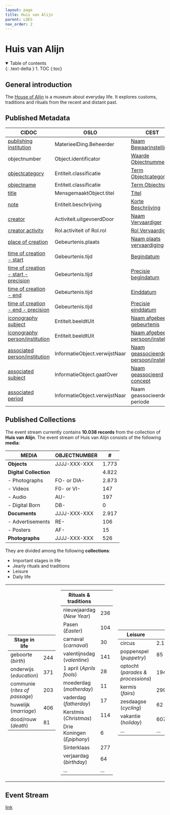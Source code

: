 ```yaml
---
layout: page
title: Huis van Alijn
parent: LDES
nav_order: 2
---
```


# **Huis van Alijn** 

<details open markdown="block">
  <summary>
    Table of contents
  </summary>
  {: .text-delta }
1. TOC
{:toc}
</details>

## General introduction


The [House of Alijn](https://huisvanalijn.be) is a museum about everyday life. It explores customs, traditions and rituals from the recent and distant past. 


## Published Metadata

| CIDOC                                                                                          | OSLO                          | CEST                                                                                                                                                 |
|------------------------------------------------------------------------------------------------|-------------------------------|------------------------------------------------------------------------------------------------------------------------------------------------------|
| [publishing institution](http://www.cidoc-crm.org/html/5.0.4/cidoc-crm.html#P50)               | MaterieelDing.Beheerder       | [Naam Bewaarinstelling](https://www.projectcest.be/wiki/Publicatie:Invulboek_objecten/Veld/Naam_bewaarinstelling)                                    |
| objectnumber                                                                                   | Object.identificator          | [Waarde Objectnummer](https://www.projectcest.be/wiki/Publicatie:Invulboek_objecten/Veld/Waarde_objectnummer)                                        |
| [objectcategory](https://cidoc-crm.org/html/5.0.4/cidoc-crm.html#P41)                          | Entiteit.classificatie        | [Term Objectcategorie](https://www.projectcest.be/wiki/Publicatie:Invulboek_objecten/Veld/Term_objectcategorie)                                      |
| [objectname](https://cidoc-crm.org/html/5.0.4/cidoc-crm.html#P41)                              | Entiteit.classificatie        | [Term Objectnaam](https://www.projectcest.be/wiki/Publicatie:Invulboek_objecten/Veld/Term_objectnaam)                                                |
| [title](https://cidoc-crm.org/html/5.0.4/cidoc-crm.html#P102)                                  | MensgemaaktObject.titel       | [Titel](https://www.projectcest.be/wiki/Publicatie:Invulboek_objecten/Veld/Titel)                                                                    |
| [note](https://cidoc-crm.org/html/5.0.4/cidoc-crm.html#P3)                                     | Entiteit.beschrijving         | [Korte Beschrijving](https://www.projectcest.be/wiki/Publicatie:Invulboek_objecten/Veld/Korte_beschrijving)                                          |
| [creator](https://cidoc-crm.org/html/5.0.4/cidoc-crm.html#P14)                                 | Activiteit.uitgevoerdDoor     | [Naam Vervaardiger](https://www.projectcest.be/wiki/Publicatie:Invulboek_objecten/Veld/Naam_vervaardiger)                                            |
| [creator activity](https://cidoc-crm.org/html/5.0.4/cidoc-crm.html#P14)                        | Rol.activiteit of Rol.rol     | [Rol Vervaardiger](https://www.projectcest.be/wiki/Publicatie:Invulboek_objecten/Veld/Rol_vervaardiger)                                              |
| [place of creation](https://cidoc-crm.org/html/5.0.4/cidoc-crm.html#P7)                        | Gebeurtenis.plaats            | [Naam plaats vervaardiging](https://www.projectcest.be/wiki/Publicatie:Invulboek_objecten/Veld/Naam_plaats_vervaardiging)                            |
| [time of creation - start](https://cidoc-crm.org/html/5.0.4/cidoc-crm.html#P4)                 | Gebeurtenis.tijd              | [Begindatum](https://www.projectcest.be/wiki/Publicatie:Invulboek_objecten/Veld/Begindatum)                                                          |
| [time of creation - start - precision](https://cidoc-crm.org/html/5.0.4/cidoc-crm.html#P4)     | Gebeurtenis.tijd              | [Precisie begindatum](https://www.projectcest.be/wiki/Publicatie:Invulboek_objecten/Veld/Precisie_begindatum)                                        |
| [time of creation - end](https://cidoc-crm.org/html/5.0.4/cidoc-crm.html#P4)                   | Gebeurtenis.tijd              | [Einddatum](https://www.projectcest.be/wiki/Publicatie:Invulboek_objecten/Veld/Einddatum)                                                            |
| [time of creation - end - precision](https://cidoc-crm.org/html/5.0.4/cidoc-crm.html#P4)       | Gebeurtenis.tijd              | [Precisie einddatum](https://www.projectcest.be/wiki/Publicatie:Invulboek_objecten/Veld/Precisie_einddatum)                                          |
| [iconography subject](https://www.cidoc-crm.org/Property/p62-depicts/version-6.2.1)            | Entiteit.beeldtUit            | [Naam afgebeelde gebeurtenis](https://www.projectcest.be/wiki/Publicatie:Invulboek_objecten/Veld/Naam_afgebeelde_gebeurtenis)                        |
| [iconography person/institution](https://www.cidoc-crm.org/Property/p62-depicts/version-6.2.1) | Entiteit.beeldtUit            | [Naam afgebeelde persoon/instelling](https://www.projectcest.be/wiki/Publicatie:Invulboek_objecten/Veld/Naam_afgebeelde_persoon_of_instelling)       |
| [associated person/institution](https://cidoc-crm.org/html/5.0.4/cidoc-crm.html#P67)            | InformatieObject.verwijstNaar | [Naam geassocieerde persoon/instelling](https://www.projectcest.be/wiki/Publicatie:Invulboek_objecten/Veld/Naam_geassocieerde_persoon_of_instelling) |
| [associated subject](https://cidoc-crm.org/html/5.0.4/cidoc-crm.html#P129)                     | InformatieObject.gaatOver     | [Naam geassocieerd concept](https://www.projectcest.be/wiki/Publicatie:Invulboek_objecten/Veld/Naam_geassocieerd_concept)                            |
| [associated period](https://cidoc-crm.org/html/5.0.4/cidoc-crm.html#P67)                       | InformatieObject.verwijstNaar | Naam geassocieerde periode                                                                                                                         |

## Published Collections

The event stream currently contains **10.038 records** from the collection of **Huis van Alijn**. 
The event stream of Huis van Alijn consists of the following **media**:

| **MEDIA**              | **OBJECTNUMBER** | **#** |
|------------------------|------------------|-------|
| **Objects**            | JJJJ-XXX-XXX     | 1.773 |
| **Digital Collection** |                  | 4.822 |
| - Photographs          | FO- or DIA-      | 2.873 |
| - Videos               | F0- or VI-       |  147  |
| - Audio                | AU-              |  197  |
| - Digital Born         | DB-              |   0   |
| **Documents**          | JJJJ-XXX-XXX     | 2.917 |
| - Advertisements       | RE-              |  106  |
| - Posters              | AF-              |  15   |
| **Photographs**        | JJJJ-XXX-XXX     |  526  |

They are divided among the following **collections**:
- Important stages in life
- Jearly rituals and traditions
- Leisure
- Daily life

<table>
<tr></tr>
<tr><td>

| **Stage in life**             |       |
|-------------------------------|-------|
| geboorte (*birth*)            | 244   |
| onderwijs (*education*)       | 371   |
| communie (*rites of passage*) | 203   |
| huwelijk (*marriage*)         | 406   |
| dood/rouw (*death*)           | 81    |

</td><td>

| **Rituals & traditions**                 |       |
|------------------------------------------|-------|
| nieuwjaardag (*New Year*)                | 236   |
| Pasen (*Easter*)                         | 104   |
| carnaval (*carnaval*)                    | 30    |
| valentijnsdag (*valentine*)              | 141   |
| 1 april (*Aprils fools*)                 | 28    |
| moederdag (*motherday*)                  | 11    |
| vaderdag (*fatherday*)                   | 17    |
| Kerstmis (*Christmas*)                   | 114   |
| Drie Koningen (*Epiphany*)               | 6     |
| Sinterklaas                              | 277   |
| verjaardag (*birthday*)                  | 64    |
| ...                                      | ...   |

</td><td>
  
| **Leisure**                        |       |
|------------------------------------|-------|
| circus                             | 2.152 |
| poppenspel (*puppetry*)            | 85    |
| optocht (*parades & processions*)  | 194   |
| kermis (*fairs*)                   | 299   |
| zesdaagse (*cycling*)              | 62    |
| vakantie (*holiday*)               | 607   |
| ...                                | ...   |

</td><td>

| **Daily life**                     |       |
|------------------------------------|-------|
| lichaamsverzorging                 | 82    |
| huishouden                         | 323   |
| rook                               | 86    |
| speelgoed (*toys*)                 | 1036  |
| huisdier (*pets*)                  | 123   |
| voeding (*food*)                   | 1.264 |
| vervoer (*transportation*)         | 305   |
| ...                                | ...   |
  
</td></tr> </table>

## Event Stream

[link](https://apidg.gent.be/opendata/adlib2eventstream/v1/hva/objecten)
